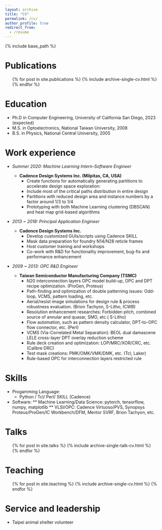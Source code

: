 ```yaml
---
layout: archive
title: "CV"
permalink: /cv/
author_profile: true
redirect_from:
  - /resume
---
```


{% include base_path %}

Publications
======
  <ul>{% for post in site.publications %}
    {% include archive-single-cv.html %}
  {% endfor %}</ul>

Education
======
* Ph.D in Computer Engineering, University of California San Diego, 2023 (expected)
* M.S. in Optoelectronics, National Taiwan University, 2008
* B.S. in Physics, National Central University, 2005

Work experience
======
* *Summer 2020: Machine Learning Intern-Software Engineer*
  * **Cadence Design Systems Inc. (Milpitas, CA, USA)**
    * Create functions for automatically generating partitions to accelerate design space exploration:
    * Include most of the critical paths distribution in entire design
    * Partitions with reduced design area and instance numbers by a factor around 1/3 to 1/4 
    * Prototyping with both Machine Learning clustering (DBSCAN) and heat map grid-based algorithms

* *2013 ~ 2018: Principal Application Engineer*
  * **Cadence Design Systems Inc.**
    * Develop customized GUIs/scripts using Cadence SKILL
    * Mask data preparation for foundry N14/N28 reticle frames
    * Host customer training and workshops
    * Co-work with R&D for functionality improvement, bug-fix and performance enhancement
  
* *2009 ~ 2013: OPC R&D Engineer*
  * **Taiwan Semiconductor Manufacturing Company (TSMC)**
    * N20 interconnection layers OPC model build-up, OPC and DPT recipe optimization. (ProGen, Proteus)
    * Path-finding and optimization of double patterning issues: Odd-loop, VCMS, pattern loading, etc.
    * Aerial/resist image simulations for design rule & process robustness evaluation. (Brion Tachyon, S-Litho, ICWB)
    * Resolution enhancement researches: Forbidden pitch, combined source of annular and quasar, SMO, etc.( S-Litho)
    * Flow automation, such as pattern density calculator, DPT-to-OPC flow connector, etc. (Perl)
    * VCMS (Via-Correlated Metal Separation): BEOL dual damascene LELE cross-layer  DPT overlay reduction scheme
    * Rule deck creation and optimization: LOP/MRC/XOR/CRC, etc. (Calibre DRC)
    * Test mask creations: PMK/OMK/VMK/DMK, etc. (Tcl, Laker)
    * Rule-based OPC for interconnection layers restricted rule

Skills
======
* Progamming Language:
  * Python / Tcl/ Perl/ SKILL (Cadence)
* Software:
  ** Machine Learning/Data Science: pytorch, tensorflow, numpy, matplotlib
  ** VLSI/OPC: Cadence Virtuoso/PVS, Synopsys Proteus/ProGen/IC Workbench/DFM, Mentor SVRF, Brion Tachyon, etc.
  
Talks
======
  <ul>{% for post in site.talks %}
    {% include archive-single-talk-cv.html %}
  {% endfor %}</ul>
  
Teaching
======
  <ul>{% for post in site.teaching %}
    {% include archive-single-cv.html %}
  {% endfor %}</ul>
  
Service and leadership
======
* Taipei animal shelter volunteer
